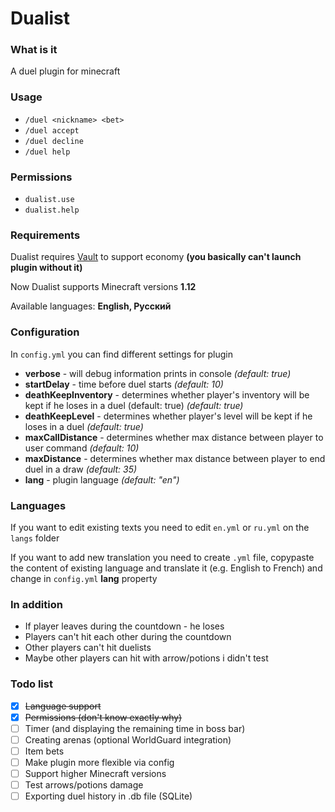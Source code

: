 # Dualist

### What is it
A duel plugin for minecraft

### Usage

- `/duel <nickname> <bet>`
- `/duel accept`
- `/duel decline`
- `/duel help`

### Permissions

- `dualist.use`
- `dualist.help`

### Requirements
Dualist requires [Vault](https://www.spigotmc.org/resources/vault.34315/) to support economy **(you basically can't launch plugin without it)**

Now Dualist supports Minecraft versions **1.12**

Available languages: **English, Русский**

### Configuration
In `config.yml` you can find different settings for plugin
- **verbose** - will debug information prints in console _(default: true)_
- **startDelay** - time before duel starts _(default: 10)_
- **deathKeepInventory** - determines whether player's inventory will be kept if he loses in a duel (default: true)
 _(default: true)_
- **deathKeepLevel** - determines whether player's level will be kept if he loses in a duel _(default: true)_
- **maxCallDistance** - determines whether max distance between player to user command _(default: 10)_
- **maxDistance** - determines whether max distance between player to end duel in a draw _(default: 35)_
- **lang** - plugin language _(default: "en")_

### Languages
If you want to edit existing texts you need to edit `en.yml` or `ru.yml` on the `langs` folder

If you want to add new translation you need to create `.yml` file, copypaste the content of existing language and translate it (e.g. English to French) and change in `config.yml` **lang** property
### In addition
- If player leaves during the countdown - he loses
- Players can't hit each other during the countdown
- Other players can't hit duelists
- Maybe other players can hit with arrow/potions i didn't test

### Todo list
- [x] ~~Language support~~
- [x] ~~Permissions (don't know exactly why)~~
- [ ] Timer (and displaying the remaining time in boss bar)
- [ ] Creating arenas (optional WorldGuard integration)
- [ ] Item bets
- [ ] Make plugin more flexible via config
- [ ] Support higher Minecraft versions
- [ ] Test arrows/potions damage
- [ ] Exporting duel history in .db file (SQLite)
